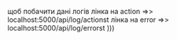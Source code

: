 
щоб побачити дані логів 
лінка на action =>> localhost:5000/api/log/actionst
лінка на error =>>  localhost:5000/api/log/errorst   )))

